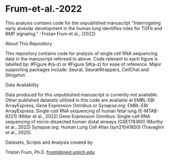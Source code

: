 # Frum-et-al.-2022
This analysis contains code for the unpublished manuscript "Interrogating early alveolar development in the human lung identifies roles for TGFb and BMP signaling." -Tristan Frum et al., (2022)


About This Repository

This repository contains code for analysis of single cell RNA sequencing data in the manuscript refereed to above. Code relevant to each figure is labelled by: #Figure #(a-z) or #Figure S#(a-z) for ease of reference. Major supporting packages include: Seurat, SeuratWrappers, CellChat and Slingshot.

Data Availability

Data produced for this unpublished manuscript is currently not available. Other published datasets utilized in this code are available at EMBL-EBI ArrayExpress, Gene Expression Omnibus or Synapse.org:
EMBL-EBI ArrayExpress: Single-cell RNA sequencing of human fetal lung (E-MTAB-8221) (Miller et al., 2022)
Gene Expression Omnibus: Single-cell RNA sequencing of micro-dissected human distal airways (GSE178360) (Murthy et al., 2022)
Synapse.org: Human Lung Cell Atlas (syn21041850) (Travaglini et al., 2020).

Datasets, Scripts and Analysis created by

Tristan Frum, Ph.D. frumt@med.umich.edu

